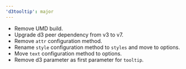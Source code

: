 ```yaml
---
'd3tooltip': major
---
```



- Remove UMD build.
- Upgrade d3 peer dependency from v3 to v7.
- Remove `attr` configuration method.
- Rename `style` configuration method to `styles` and move to options.
- Move `text` configuration method to options.
- Remove d3 parameter as first parameter for `tooltip`.
